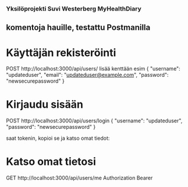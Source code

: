 ### Yksilöprojekti Suvi Westerberg  MyHealthDiary


## komentoja hauille, testattu Postmanilla
# Käyttäjän rekisteröinti
POST http://localhost:3000/api/users/
lisää kenttään esim
{
  "username": "updateduser",
  "email": "updateduser@example.com",
  "password": "newsecurepassword"
}

# Kirjaudu sisään
POST http://localhost:3000/api/users/login
{
  "username": "updateduser",
  "password": "newsecurepassword"
}

saat tokenin, kopioi se ja katso omat tiedot:
# Katso omat tietosi
GET http://localhost:3000/api/users/me
Authorization Bearer <your token>




